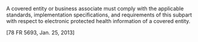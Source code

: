 A covered entity or business associate must comply with the applicable standards, implementation specifications, and requirements of this subpart with respect to electronic protected health information of a covered entity.

[78 FR 5693, Jan. 25, 2013]
